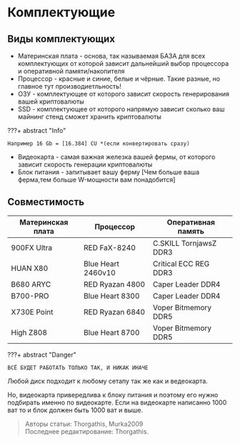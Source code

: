 # Комплектующие

## Виды комплектующих

-   Материнская плата - основа, так называемая БАЗА для всех комплектующих от которой зависит дальнейший выбор процессора и оперативной памяти/накопителя
-   Процессор - красные и синие, белые и чёрные. Такие разные, но главное тут производиетльность!
-   ОЗУ - комплектующее от которого зависит скорость генерирования вашей криптовалюты
-   SSD - комплектующее от которого напрямую зависит сколько ваш майнинг стенд сможет хранить криптовалюты

???+ abstract "Info"

    Например 16 Gb = [16.384] CU *(если конвертировать сразу)

-   Видеокарта - самая важная железка вашей фермы, от которого зависит скорость генерации криптовалюты
-   Блок питания - запитывает вашу ферму [Чем больше ваша ферма,тем больше W-мощности вам понадобится]

## Совместимость

| Материнская плата | Процессор          | Оперативная память     |
| ----------------- | ------------------ | ---------------------- |
| 900FX Ultra       | RED FaX-8240       | C.SKILL TornjawsZ DDR3 |
| HUAN X80          | Blue Heart 2460v10 | Critical ECC REG DDR3  |
| B680 ARYC         | RED Ryazan 4800    | Caper Leader DDR4      |
| B700-PRO          | Blue Heart 8300    | Caper Leader DDR4      |
| X730E Point       | RED Ryazan 6840    | Voper Bitmemory DDR5   |
| High Z808         | Blue Heart 8700    | Voper Bitmemory DDR5   |

???+ abstract "Danger"

    ВСЁ БУДЕТ РАБОТАТЬ ТОЛЬКО ТАК, И НИКАК ИНАЧЕ

Любой диск подходит к любому сетапу так же как и ведеокарта.

Но, видеокарта привередлива к блоку питания и поэтому его нужно подбирать именно по видеокарте. Если на видеокарте написанно 1000 ват то и блок должен быть 1000 ват и выше.

> Авторы статьи: Thorgathis, Murka2009 <br>
> Последнее редактирование: Thorgathis.
